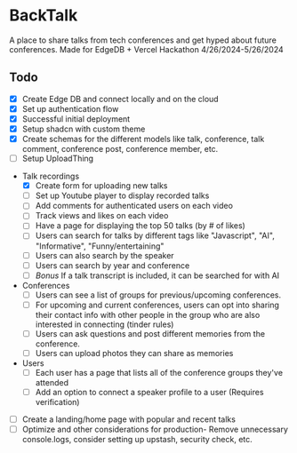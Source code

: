 # BackTalk

A place to share talks from tech conferences and get hyped about future conferences. Made for EdgeDB + Vercel Hackathon 4/26/2024-5/26/2024

## Todo

- [X] Create Edge DB and connect locally and on the cloud
- [X] Set up authentication flow
- [X] Successful initial deployment
- [X] Setup shadcn with custom theme
- [X] Create schemas for the different models like talk, conference, talk comment, conference post, conference member, etc.
- [ ] Setup UploadThing
- Talk recordings
  - [X] Create form for uploading new talks
  - [ ] Set up Youtube player to display recorded talks
  - [ ] Add comments for authenticated users on each video
  - [ ] Track views and likes on each video
  - [ ] Have a page for displaying the top 50 talks (by # of likes)
  - [ ] Users can search for talks by different tags like "Javascript", "AI", "Informative", "Funny/entertaining"
  - [ ] Users can also search by the speaker
  - [ ] Users can search by year and conference
  - [ ] *Bonus* If a talk transcript is included, it can be searched for with AI
- Conferences
  - [ ] Users can see a list of groups for previous/upcoming conferences.
  - [ ] For upcoming and current conferences, users can opt into sharing their contact info with other people in the group who are also interested in connecting (tinder rules)
  - [ ] Users can ask questions and post different memories from the conference.
  - [ ] Users can upload photos they can share as memories
- Users
  - [ ] Each user has a page that lists all of the conference groups they've attended
  - [ ] Add an option to connect a speaker profile to a user (Requires verification)
- [ ] Create a landing/home page with popular and recent talks
- [ ] Optimize and other considerations for production- Remove unnecessary console.logs, consider setting up upstash, security check, etc.